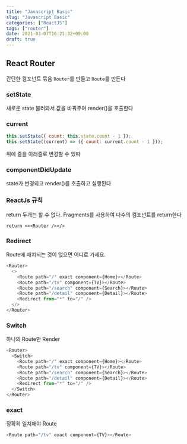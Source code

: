 ```yaml
---
title: "Javascript Basic"
slug: "Javascript Basic"
categories: ["ReactJS"]
tags: ["router"]
date: 2021-03-07T16:21:32+09:00
draft: true
---
```


## React Router

간단한 컴포넌트 묶음 `Router`를 만들고 `Route`를 만든다

### setState

새로운 state 불러와서 값을 바꿔주며 render()을 호출한다

### current

```javascript
this.setState({ count: this.state.count - 1 });
this.setState((current) => ({ count: current.count - 1 }));
```

위에 줄을 아래줄로 변경할 수 있따

### componentDidUpdate

state가 변경되고 render()를 호출하고 실행된다

### ReactJs 규칙

return 두개는 할 수 없다. Fragments를 사용하여 다수의 컴포넌트를 return한다

```
return <><Router /></>

```

### Redirect

Route에 매치되는 것이 없으면 어디로 가세요.

```javascript
<Router>
  <>
    <Route path="/" exact component={Home}></Route>
    <Route path="/tv" component={TV}></Route>
    <Route path="/search" component={Search}></Route>
    <Route path="/detail" component={Detail}></Route>
    <Redirect from="*" to="/" />
  </>
</Router>
```

### Switch

하나의 Route만 Render

```javascript
<Router>
  <Switch>
    <Route path="/" exact component={Home}></Route>
    <Route path="/tv" component={TV}></Route>
    <Route path="/search" component={Search}></Route>
    <Route path="/detail" component={Detail}></Route>
    <Redirect from="*" to="/" />
  </Switch>
</Router>
```

### exact

정확히 일치해야 Route

```javascript
<Route path="/tv" exact component={TV}></Route>
```
